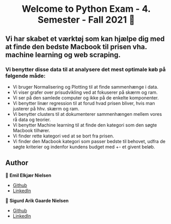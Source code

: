 <h1 align="center">Welcome to Python Exam - 4. Semester - Fall 2021 👋</h1>
<p>

## Vi har skabet et værktøj som kan hjælpe dig med at finde den bedste Macbook til prisen vha. machine learning og web scraping. 

### Vi benytter disse data til at analysere det mest optimale køb på følgende måde:
- Vi bruger Normalisering og Plotting til at finde sammenhænge i data.
- Vi viser grafer over prisudvikling ved at fokuserer på skærm og ram.
- Vi ser på den samlede computer og ikke på de enkelte komponenter.
- Vi benytter linær regression til at forud hvad prisen bliver, hvis man justerer på hhv. skærm og ram.
- Vi benytter clusters til at dokumenterer sammenhængen mellem vores rå data og teorier.
- Vi benytter Machine learning til at finde den kategori som den søgte Macbook tilhører.
 - Vi finder rette kategori ved at se bort fra prisen.
 - Vi finder den Macbook kategori som passer bedste til behovet, udfra de søgte kriterier og indenfor kundens budget med +- et givent beløb.

</p>

## Author

👤 **Emil Elkjær Nielsen**

* [Github](https://github.com/eelkjaer)
* [LinkedIn](https://linkedin.com/in/emil-elkjær)

👤 **Sigurd Arik Gaarde Nielsen**

* [Github](https://github.com/ariktwena)
* [LinkedIn](https://www.linkedin.com/in/arik-gaarde-nielsen-3a54255/)